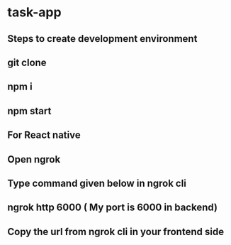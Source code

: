 # task-app

## Steps to create development environment

## git clone 

## npm i

## npm start

## For React native

## Open ngrok

## Type command given below in ngrok cli
## ngrok http 6000 ( My port is 6000 in backend)

## Copy the url from ngrok cli in your frontend side
